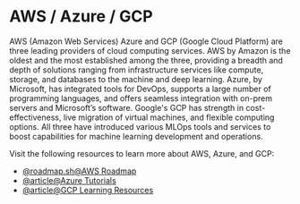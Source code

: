 # AWS / Azure / GCP

AWS (Amazon Web Services) Azure and GCP (Google Cloud Platform) are three leading providers of cloud computing services. AWS by Amazon is the oldest and the most established among the three, providing a breadth and depth of solutions ranging from infrastructure services like compute, storage, and databases to the machine and deep learning. Azure, by Microsoft, has integrated tools for DevOps, supports a large number of programming languages, and offers seamless integration with on-prem servers and Microsoft’s software. Google's GCP has strength in cost-effectiveness, live migration of virtual machines, and flexible computing options. All three have introduced various MLOps tools and services to boost capabilities for machine learning development and operations.

Visit the following resources to learn more about AWS, Azure, and GCP:

- [@roadmap.sh@AWS Roadmap](https://roadmap.sh/aws)
- [@article@Azure Tutorials](https://docs.microsoft.com/en-us/learn/azure/)
- [@article@GCP Learning Resources](https://cloud.google.com/training)